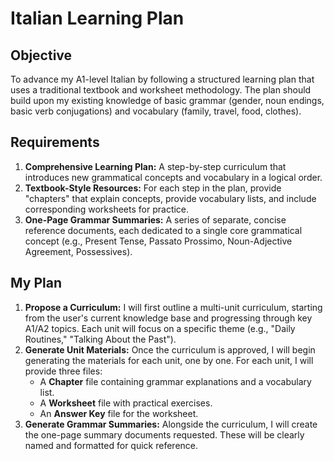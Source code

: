# Italian Learning Plan

## Objective

To advance my A1-level Italian by following a structured learning plan that uses a traditional textbook and worksheet methodology. The plan should build upon my existing knowledge of basic grammar (gender, noun endings, basic verb conjugations) and vocabulary (family, travel, food, clothes).

## Requirements

1.  **Comprehensive Learning Plan:** A step-by-step curriculum that introduces new grammatical concepts and vocabulary in a logical order.
2.  **Textbook-Style Resources:** For each step in the plan, provide "chapters" that explain concepts, provide vocabulary lists, and include corresponding worksheets for practice.
3.  **One-Page Grammar Summaries:** A series of separate, concise reference documents, each dedicated to a single core grammatical concept (e.g., Present Tense, Passato Prossimo, Noun-Adjective Agreement, Possessives).

## My Plan

1.  **Propose a Curriculum:** I will first outline a multi-unit curriculum, starting from the user's current knowledge base and progressing through key A1/A2 topics. Each unit will focus on a specific theme (e.g., "Daily Routines," "Talking About the Past").
2.  **Generate Unit Materials:** Once the curriculum is approved, I will begin generating the materials for each unit, one by one. For each unit, I will provide three files:
    *   A **Chapter** file containing grammar explanations and a vocabulary list.
    *   A **Worksheet** file with practical exercises.
    *   An **Answer Key** file for the worksheet.
3.  **Generate Grammar Summaries:** Alongside the curriculum, I will create the one-page summary documents requested. These will be clearly named and formatted for quick reference.

